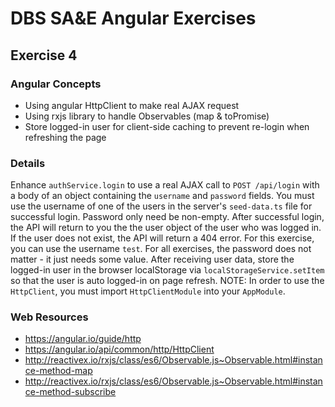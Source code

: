 # DBS SA&E Angular Exercises

## Exercise 4

### Angular Concepts

* Using angular HttpClient to make real AJAX request
* Using rxjs library to handle Observables (map & toPromise)
* Store logged-in user for client-side caching to prevent re-login when refreshing the page

### Details

Enhance `authService.login` to use a real AJAX call to `POST /api/login` with a body of an object containing the `username` and `password` fields.
You must use the username of one of the users in the server's `seed-data.ts` file for successful login. Password only need be non-empty.
After successful login, the API will return to you the the user object of the user who was logged in. If the user does not exist, the API
will return a 404 error. For this exercise, you can use the username `test`. For all exercises, the password does not matter - it just needs
some value. After receiving user data, store the logged-in user in the browser localStorage via `localStorageService.setItem` so that the user
is auto logged-in on page refresh. NOTE: In order to use the `HttpClient`, you must import `HttpClientModule` into your `AppModule`.

### Web Resources

* https://angular.io/guide/http
* https://angular.io/api/common/http/HttpClient
* http://reactivex.io/rxjs/class/es6/Observable.js~Observable.html#instance-method-map
* http://reactivex.io/rxjs/class/es6/Observable.js~Observable.html#instance-method-subscribe


